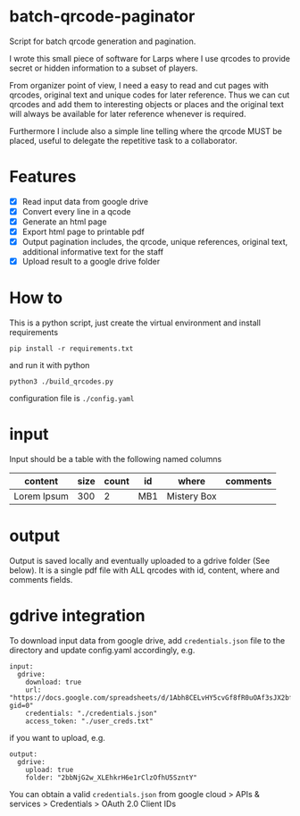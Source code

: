 # batch-qrcode-paginator
Script for batch qrcode generation and pagination.

I wrote this small piece of software for Larps where I use qrcodes to provide secret or hidden information to
a subset of players.

From organizer point of view, I need a easy to read and cut pages 
with qrcodes, original text and unique codes for later reference.
Thus we can cut qrcodes and add them to interesting objects or places
and the original text will always be available for later reference whenever is required.

Furthermore I include also a simple line telling where the qrcode MUST be placed,
useful to delegate the repetitive task to a collaborator.

# Features

- [x] Read input data from google drive
- [x] Convert every line in a qcode
- [x] Generate an html page
- [x] Export html page to printable pdf
- [x] Output pagination includes, the qrcode, unique references, original text, additional informative text for the staff
- [x] Upload result to a google drive folder

# How to

This is a python script, just create the virtual environment and install requirements

```
pip install -r requirements.txt
```

and run it with python

```
python3 ./build_qrcodes.py
```

configuration file is `./config.yaml`

# input 

Input should be a table with the following named columns

| content     | size  | count | id  | where        | comments |
|-------------|-------|-------|-----|--------------|----------|
| Lorem Ipsum | 300   | 2     | MB1 | Mistery Box  |          |

# output

Output is saved locally and eventually uploaded to a gdrive folder (See below).
It is a single pdf file with ALL qrcodes with id, content, where and comments fields.

# gdrive integration

To download input data from google drive, add `credentials.json` file to the directory and update
config.yaml accordingly, e.g.

```
input:
  gdrive:
    download: true
    url: "https://docs.google.com/spreadsheets/d/1Abh8CELvHY5cvGf8fR0uOAf3sJX2bf1_Pi4Iv9ch1p4/edit?gid=0"
    credentials: "./credentials.json"
    access_token: "./user_creds.txt"
```

if you want to upload, e.g.

```
output:
  gdrive:
    upload: true
    folder: "2bbNjG2w_XLEhkrH6e1rClzOfhU5SzntY"
```

You can obtain a valid `credentials.json` from google cloud > APIs & services > Credentials > OAuth 2.0 Client IDs


